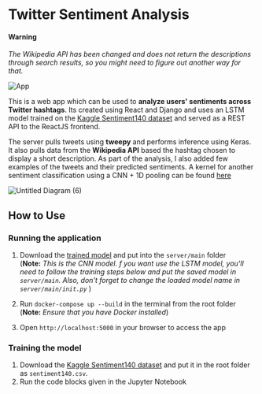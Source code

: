 # Twitter Sentiment Analysis

#### Warning

_The Wikipedia API has been changed and does not return the descriptions through search results, so you might need to figure out another way for that._
<br>

![App](https://user-images.githubusercontent.com/29514438/59224071-1eb0f600-8beb-11e9-9d93-b648441af4d2.PNG)

This is a web app which can be used to **analyze users' sentiments across Twitter hashtags**. Its created using React and Django and uses an LSTM model trained on the [Kaggle Sentiment140 dataset](https://www.kaggle.com/kazanova/sentiment140) and served as a REST API to the ReactJS frontend.

The server pulls tweets using **tweepy** and performs inference using Keras. It also pulls data from the **Wikipedia API** based the hashtag chosen to display a short description. As part of the analysis, I also added few examples of the tweets and their predicted sentiments. A kernel for another sentiment classification using a CNN + 1D pooling can be found [here](https://www.kaggle.com/thatawkwardguy/twitter-sentiment-classification-using-cnns)

![Untitled Diagram (6)](https://user-images.githubusercontent.com/29514438/59569258-5f55b700-90a4-11e9-8167-60f53a765c02.jpg)

## How to Use

### Running the application

1. Download the [trained model](https://drive.google.com/file/d/1ckK5m4JysFKtBuC9yCnEaHe6cxOgXlG8/view?usp=sharing) and put into the `server/main` folder <br>(**Note:** _This is the CNN model. f you want use the LSTM model, you'll need to follow the training steps below and put the saved model in `server/main`. Also, don't forget to change the loaded model name in `server/main/init.py`_ )

2. Run `docker-compose up --build` in the terminal from the root folder <br> (**Note:** _Ensure that you have Docker installed_)

3. Open `http://localhost:5000` in your browser to access the app

### Training the model

1. Download the [Kaggle Sentiment140 dataset](https://www.kaggle.com/kazanova/sentiment140) and put it in the root folder as `sentiment140.csv`.
2. Run the code blocks given in the Jupyter Notebook
